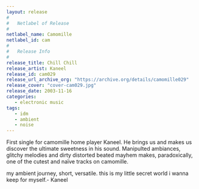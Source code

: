 ```yaml
---
layout: release
#
#   Netlabel of Release
#
netlabel_name: Camomille
netlabel_id: cam
#
#   Release Info
#
release_title: Chill Chill
release_artist: Kaneel
release_id: cam029
release_url_archive_org: "https://archive.org/details/camomille029"
release_cover: "cover-cam029.jpg"
release_date: 2003-11-16
categories:
   - electronic music
tags:
   - idm
   - ambient
   - noise
---
```

First single for camomille home player Kaneel. He brings us and makes us discover the ultimate sweetness in his sound. Manipulted ambiances, glitchy melodies and dirty distorted beated mayhem makes, paradoxically, one of the cutest and naïve tracks on camomille.

my ambient journey, short, versatile. this is my little secret world i wanna keep for myself.- Kaneel